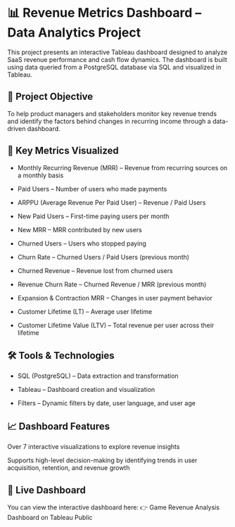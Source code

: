 # 📊 Revenue Metrics Dashboard – Data Analytics Project
This project presents an interactive Tableau dashboard designed to analyze SaaS revenue performance and cash flow dynamics. The dashboard is built using data queried from a PostgreSQL database via SQL and visualized in Tableau.

## 🔧 Project Objective
To help product managers and stakeholders monitor key revenue trends and identify the factors behind changes in recurring income through a data-driven dashboard.

## 📌 Key Metrics Visualized
- Monthly Recurring Revenue (MRR) – Revenue from recurring sources on a monthly basis

- Paid Users – Number of users who made payments

- ARPPU (Average Revenue Per Paid User) – Revenue / Paid Users

- New Paid Users – First-time paying users per month

- New MRR – MRR contributed by new users

- Churned Users – Users who stopped paying

- Churn Rate – Churned Users / Paid Users (previous month)

- Churned Revenue – Revenue lost from churned users

- Revenue Churn Rate – Churned Revenue / MRR (previous month)

- Expansion & Contraction MRR – Changes in user payment behavior

- Customer Lifetime (LT) – Average user lifetime

- Customer Lifetime Value (LTV) – Total revenue per user across their lifetime

## 🛠️ Tools & Technologies
- SQL (PostgreSQL) – Data extraction and transformation

- Tableau – Dashboard creation and visualization

- Filters – Dynamic filters by date, user language, and user age

## 📈 Dashboard Features
Over 7 interactive visualizations to explore revenue insights

Supports high-level decision-making by identifying trends in user acquisition, retention, and revenue growth

## 🔗 Live Dashboard
You can view the interactive dashboard here:
👉 Game Revenue Analysis Dashboard on Tableau Public

